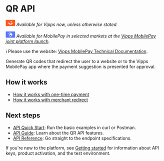 <!-- START_METADATA
---
title: Introduction to the QR API
sidebar_label: Introduction
sidebar_position: 1
hide_table_of_contents: true
description: Use the QR API generate QR codes that redirect the user to a website or app.
pagination_next: null
pagination_prev: null
---
END_METADATA -->

# QR API

![Vipps](./images/vipps.png) *Available for Vipps now, unless otherwise stated.*

![MobilePay](./images/mp.png) *Available for MobilePay in selected markets at the [Vipps MobilePay joint platform launch](https://www.vippsmobilepay.com/#about).*


<!-- START_COMMENT -->
ℹ️ Please use the website:
[Vipps MobilePay Technical Documentation](https://developer.vippsmobilepay.com/docs/APIs/qr-api).
<!-- END_COMMENT -->

Generate QR codes that redirect the user to a website or to the Vipps MobilePay app where the payment suggestion is presented for approval.

## How it works

* [How it works with one-time payment](./how-it-works/qr-one-time-payment-api-howitworks.md)
* [How it works with merchant redirect](./how-it-works/qr-merchant-redirect-api-howitworks.md)

## Next steps

* [API Quick Start](vipps-qr-api-quick-start.md): Run the basic examples in curl or Postman.
* [API Guide](vipps-qr-api.md): Learn about the QR API features.
* [API Reference](https://developer.vippsmobilepay.com/api/qr): Go straight to the endpoint specifications.

If you're new to the platform, see
[Getting started](https://developer.vippsmobilepay.com/docs/getting-started/)
for information about API keys, product activation, and the test environment.
